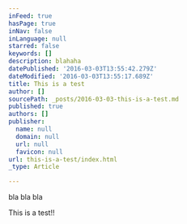 ```yaml
---
inFeed: true
hasPage: true
inNav: false
inLanguage: null
starred: false
keywords: []
description: blahaha
datePublished: '2016-03-03T13:55:42.279Z'
dateModified: '2016-03-03T13:55:17.689Z'
title: This is a test
author: []
sourcePath: _posts/2016-03-03-this-is-a-test.md
published: true
authors: []
publisher:
  name: null
  domain: null
  url: null
  favicon: null
url: this-is-a-test/index.html
_type: Article

---
```

bla bla bla

This is a test!!
